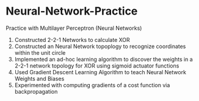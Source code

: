 # Neural-Network-Practice
Practice with Multilayer Perceptron (Neural Networks)

1) Constructed 2-2-1 Networks to calculate XOR
2) Constructed an Neural Network topoplogy to recognize coordinates within the unit circle
3) Implemented an ad-hoc learning algorithm to discover the weights in a 2-2-1 network topology for XOR using sigmoid actuator functions
4) Used Gradient Descent Learning Algorithm to teach Neural Network Weights and Biases
5) Experimented with computing gradients of a cost function via backpropagation
